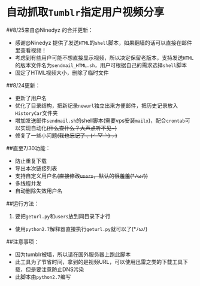 # 自动抓取`Tumblr`指定用户视频分享


##8/25来自@Ninedyz 的合并更新：
* 感谢@Ninedyz 提供了发送`HTML`的`shell`脚本，如果翻墙的话可以直接在邮件里查看视频！
* 考虑到有些用户可能不想直接显示视频，所以决定保留老版本，支持发送`HTML`的版本文件名为`sendmail_HTML.sh`，用户可根据自己的需求选择`shell`脚本
* 固定了HTML视频大小，删除了临时文件

##8/24更新：
* 更新了用户名
* 优化了目录结构，把新纪录`newurl`独立出来方便邮件，把历史记录放入`HistoryCar`文件夹
* 增加发送邮件`sendmail.sh`的shell脚本(需要vps安装`mailx`)，配合`crontab`可以实现自动化~~(什么查什么？大声点听不见~)~~
* 修复了一些小问题~~(我也忘记了╮(╯▽╰)╭)~~

##直至7/30功能：
* 防止重复下载
* 导出本次链接列表
* 支持自定义用户名~~(直接修改`users`，默认的很羞羞(*ﾉωﾉ))~~
* 多线程并发
* 自动删除失效用户名

##运行方法：
 1. 要把`geturl.py`和`users`放到同目录下才行
 * 使用`python2.7`解释器直接执行`geturl.py`就可以了(*ﾉωﾉ)

##注意事项：
 * 因为tumblr被墙，所以请在国外服务器上跑此脚本
 * 此工具为了节省时间，拿到的是视频URL，可以使用迅雷之类的下载工具下载，但是要注意防止DNS污染
 * 此脚本由`python2.7`编写
